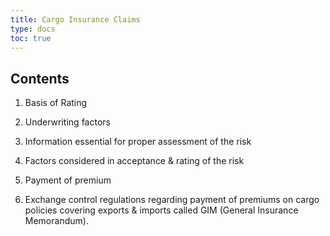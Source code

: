 ```yaml
---
title: Cargo Insurance Claims
type: docs
toc: true
---
```

## Contents

   1. Basis of Rating 
    
   2. Underwriting factors
    
   3. Information essential for proper assessment of the risk
     
   4. Factors considered in acceptance & rating of the risk
     
   5. Payment of premium
    
   6. Exchange control regulations regarding payment of premiums on cargo policies covering exports & imports called GIM (General Insurance Memorandum).
